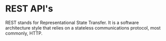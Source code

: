 # REST API's

REST stands for Representational State Transfer. It is a software architecture style that relies on a stateless communications protocol, most commonly, HTTP.